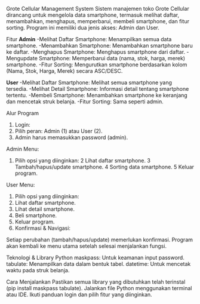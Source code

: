 Grote Cellular Management System
Sistem manajemen toko Grote Cellular dirancang untuk mengelola data smartphone, termasuk melihat daftar, menambahkan, menghapus, memperbarui, membeli smartphone, dan fitur sorting. Program ini memiliki dua jenis akses: Admin dan User.

Fitur
**Admin**
-Melihat Daftar Smartphone: Menampilkan semua data smartphone.
-Menambahkan Smartphone: Menambahkan smartphone baru ke daftar.
-Menghapus Smartphone: Menghapus smartphone dari daftar.
-Mengupdate Smartphone: Memperbarui data (nama, stok, harga, merek) smartphone.
-Fitur Sorting: Mengurutkan smartphone berdasarkan kolom (Nama, Stok, Harga, Merek) secara ASC/DESC.

**User**
-Melihat Daftar Smartphone: Melihat semua smartphone yang tersedia.
-Melihat Detail Smartphone: Informasi detail tentang smartphone tertentu.
-Membeli Smartphone: Menambahkan smartphone ke keranjang dan mencetak struk belanja.
-Fitur Sorting: Sama seperti admin.

Alur Program
1. Login:
2. Pilih peran: Admin (1) atau User (2).
3. Admin harus memasukkan password (admin).

Admin Menu:
1. Pilih opsi yang diinginkan:
2 Lihat daftar smartphone.
3 Tambah/hapus/update smartphone.
4 Sorting data smartphone.
5 Keluar program.

User Menu:
1. Pilih opsi yang diinginkan:
2. Lihat daftar smartphone.
3. Lihat detail smartphone.
4. Beli smartphone.
5. Keluar program.
6. Konfirmasi & Navigasi:

Setiap perubahan (tambah/hapus/update) memerlukan konfirmasi.
Program akan kembali ke menu utama setelah selesai menjalankan fungsi.

Teknologi & Library
Python
maskpass: Untuk keamanan input password.
tabulate: Menampilkan data dalam bentuk tabel.
datetime: Untuk mencetak waktu pada struk belanja.

Cara Menjalankan
Pastikan semua library yang dibutuhkan telah terinstal (pip install maskpass tabulate).
Jalankan file Python menggunakan terminal atau IDE.
Ikuti panduan login dan pilih fitur yang diinginkan.
